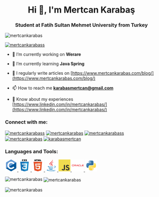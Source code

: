 <h1 align="center">Hi 👋, I'm Mertcan Karabaş</h1>
<h3 align="center">Student at Fatih Sultan Mehmet University from Turkey</h3>

<p align="left"> <img src="https://komarev.com/ghpvc/?username=mertcankarabas&label=Profile%20views&color=0e75b6&style=flat" alt="mertcankarabas" /> </p>

<p align="left"> <a href="https://twitter.com/mertcankarabass" target="blank"><img src="https://img.shields.io/twitter/follow/mertcankarabass?logo=twitter&style=for-the-badge" alt="mertcankarabass" /></a> </p>

- 🔭 I’m currently working on **Werare**

- 🌱 I’m currently learning **Java Spring**

- 📝 I regularly write articles on [https://www.mertcankarabas.com/blog/](https://www.mertcankarabas.com/blog/)

- 📫 How to reach me **karabasmertcan@gmail.com**

- 📄 Know about my experiences [https://www.linkedin.com/in/mertcankarabas/](https://www.linkedin.com/in/mertcankarabas/)

<h3 align="left">Connect with me:</h3>
<p align="left">
<a href="https://twitter.com/mertcankarabass" target="blank"><img align="center" src="https://raw.githubusercontent.com/rahuldkjain/github-profile-readme-generator/master/src/images/icons/Social/twitter.svg" alt="mertcankarabass" height="30" width="40" /></a>
<a href="https://linkedin.com/in/mertcankarabas" target="blank"><img align="center" src="https://raw.githubusercontent.com/rahuldkjain/github-profile-readme-generator/master/src/images/icons/Social/linked-in-alt.svg" alt="mertcankarabas" height="30" width="40" /></a>
<a href="https://instagram.com/mertcankarabass" target="blank"><img align="center" src="https://raw.githubusercontent.com/rahuldkjain/github-profile-readme-generator/master/src/images/icons/Social/instagram.svg" alt="mertcankarabass" height="30" width="40" /></a>
<a href="https://www.youtube.com/@mertcankarabas" target="blank"><img align="center" src="https://raw.githubusercontent.com/rahuldkjain/github-profile-readme-generator/master/src/images/icons/Social/youtube.svg" alt="mertcankarabas" height="30" width="40" /></a>
<a href="https://www.hackerrank.com/karabasmertcan" target="blank"><img align="center" src="https://raw.githubusercontent.com/rahuldkjain/github-profile-readme-generator/master/src/images/icons/Social/hackerrank.svg" alt="karabasmertcan" height="30" width="40" /></a>
</p>

<h3 align="left">Languages and Tools:</h3>
<p align="left"> <a href="https://www.cprogramming.com/" target="_blank" rel="noreferrer"> <img src="https://raw.githubusercontent.com/devicons/devicon/master/icons/c/c-original.svg" alt="c" width="40" height="40"/> </a> <a href="https://www.w3schools.com/css/" target="_blank" rel="noreferrer"> <img src="https://raw.githubusercontent.com/devicons/devicon/master/icons/css3/css3-original-wordmark.svg" alt="css3" width="40" height="40"/> </a> <a href="https://www.w3.org/html/" target="_blank" rel="noreferrer"> <img src="https://raw.githubusercontent.com/devicons/devicon/master/icons/html5/html5-original-wordmark.svg" alt="html5" width="40" height="40"/> </a> <a href="https://www.java.com" target="_blank" rel="noreferrer"> <img src="https://raw.githubusercontent.com/devicons/devicon/master/icons/java/java-original.svg" alt="java" width="40" height="40"/> </a> <a href="https://developer.mozilla.org/en-US/docs/Web/JavaScript" target="_blank" rel="noreferrer"> <img src="https://raw.githubusercontent.com/devicons/devicon/master/icons/javascript/javascript-original.svg" alt="javascript" width="40" height="40"/> </a> <a href="https://www.oracle.com/" target="_blank" rel="noreferrer"> <img src="https://raw.githubusercontent.com/devicons/devicon/master/icons/oracle/oracle-original.svg" alt="oracle" width="40" height="40"/> </a> <a href="https://www.python.org" target="_blank" rel="noreferrer"> <img src="https://raw.githubusercontent.com/devicons/devicon/master/icons/python/python-original.svg" alt="python" width="40" height="40"/> </a> </p>

<p><img align="left" src="https://github-readme-stats.vercel.app/api/top-langs?username=mertcankarabas&show_icons=true&locale=en&layout=compact" alt="mertcankarabas" /></p>

<p>&nbsp;<img align="center" src="https://github-readme-stats.vercel.app/api?username=mertcankarabas&show_icons=true&locale=en" alt="mertcankarabas" /></p>

<p><img align="center" src="https://github-readme-streak-stats.herokuapp.com/?user=mertcankarabas&" alt="mertcankarabas" /></p>
